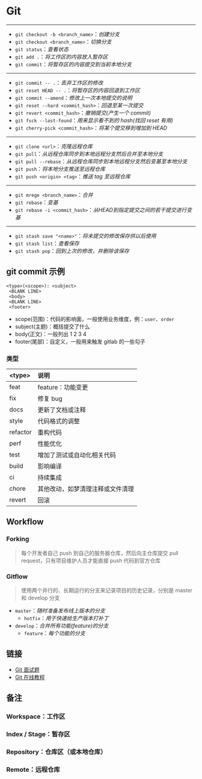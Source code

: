 # Git

---

- `git checkout -b <branch_name>`：_创建分支_
- `git checkout <branch_name>`：_切换分支_
- `git status`：_查看状态_
- `git add .`：_将工作区的内容放入暂存区_
- `git commit`：_将暂存区的内容提交到当前本地分支_

---

- `git commit -- .`：_丢弃工作区的修改_
- `git reset HEAD -- .`：_将暂存区的内容回退到工作区_
- `git commit --amend`：_修改上一次本地提交的说明_
- `git reset --hard <commit_hash>`：_回退至某一次提交_
- `git revert <commit_hash>`：_撤销提交(产生一个 commit)_
- `git fsck --lost-found`：_用来显示看不到的 hash(找回 reset 有用)_
- `git cherry-pick <commit_hash>`：_将某个提交移到增加到 HEAD_

---

- `git clone <url>`：_克隆远程仓库_
- `git pull`：_从远程仓库同步到本地远程分支然后合并至本地分支_
- `git pull --rebase`：_从远程仓库同步到本地远程分支然后变基至本地分支_
- `git push`：_将本地分支推送至远程仓库_
- `git push <origin> <tag>`：_推送 tag 至远程仓库_

---

- `git mrege <branch_name>`：_合并_
- `git rebase`：_变基_
- `git rebase -i <commit_hash>`：_从HEAD到指定提交之间的若干提交进行变基_

---

- `git stash save "<name>"`：_将未提交的修改保存供以后使用_
- `git stash list`：_查看保存_
- `git stash pop`：_回到上次的修改，并删除该保存_


## git commit 示例

```
<type>(<scope>): <subject>
 <BLANK LINE>
 <body>
 <BLANK LINE>
 <footer>
```
- scope(范围)：代码的影响面，一般使用业务维度，例：`user`、`order`
- subject(主题)：概括提交了什么
- body(正文)：一般列出 1 2 3 4
- footer(尾部)：自定义，一般用来触发 gitlab 的一些勾子

### 类型

| &lt;type&gt; | 说明 | 
| :-----| :---- | 
| feat | feature：功能变更 |
| fix | 修复 bug |
| docs | 更新了文档或注释 |
| style | 代码格式的调整 |
| refactor | 重构代码 |
| perf | 性能优化 |
| test | 增加了测试或自动化相关代码 |
| build | 影响编译 |
| ci | 持续集成 |
| chore | 其他改动，如梦清理注释或文件清理 |  
| revert | 回滚 |

## Workflow

### Forking

> 每个开发者自己 push 到自己的服务器仓库，然后向主仓库提交 pull request，只有项目维护人员才能直接 push 代码到官方仓库

### Gitflow

> 使用两个并行的、长期运行的分支来记录项目的历史记录，分别是 master 和 develop 分支

- `master`：_随时准备发布线上版本的分支_
  - `hotfix`：_用于快速给生产版本打补丁_
- `develop`：_合并所有功能(feature)的分支_
  - `feature`：_每个功能的分支_

## 链接

- [Git 面试题](http://blog.jobbole.com/114297/)
- [Git 在线教程](https://learngitbranching.js.org/)

## 备注

### Workspace：工作区
### Index / Stage：暂存区
### Repository：仓库区（或本地仓库）
### Remote：远程仓库